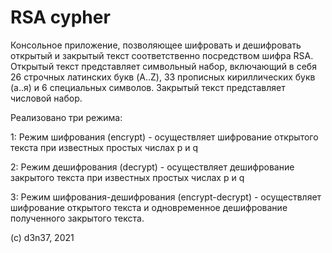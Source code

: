 # RSA cypher

Консольное приложение, позволяющее шифровать и дешифровать открытый и закрытый текст соответственно посредством шифра RSA.
Открытый текст представляет символьный набор, включающий в себя 26 строчных латинских букв (A..Z), 33 прописных кириллических букв (а..я) и 6 специальных символов. Закрытый текст представляет числовой набор.

Реализовано три режима:

1: Режим шифрования (encrypt) - осуществляет шифрование открытого текста при известных простых числах p и q

2: Режим дешифрования (decrypt) - осуществляет дешифрование закрытого текста при известных простых числах p и q

3: Режим шифрования-дешифрования (encrypt-decrypt) - осуществляет шифрование открытого текста и одновременное дешифрование полученного закрытого текста.

(c) d3n37, 2021
